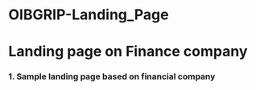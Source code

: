 # OIBGRIP-Landing_Page
<h1>Landing page on Finance company</h1>
<h3>1. Sample landing page based on financial company </h3>
